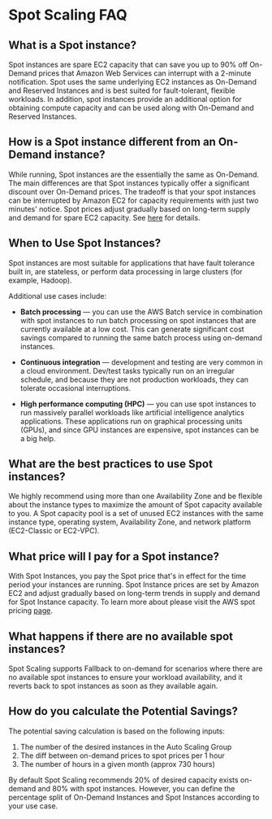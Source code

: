 # Spot Scaling FAQ

## What is a Spot instance?

Spot instances are spare EC2 capacity that can save you up to 90% off On-Demand prices that Amazon Web Services can interrupt with a 2-minute notification. Spot uses the same underlying EC2 instances as On-Demand and Reserved Instances and is best suited for fault-tolerant, flexible workloads. In addition, spot instances provide an additional option for obtaining compute capacity and can be used along with On-Demand and Reserved Instances.

## How is a Spot instance different from an On-Demand instance?

While running, Spot instances are the essentially the same as On-Demand. The main differences are that Spot instances typically offer a significant discount over On-Demand prices. The tradeoff is that your spot instances can be interrupted by Amazon EC2 for capacity requirements with just two minutes' notice. Spot prices adjust gradually based on long-term supply and demand for spare EC2 capacity. See [here](https://www.amazonaws.cn/en/ec2/spot-instances) for details.

## When to Use Spot Instances?

Spot instances are most suitable for applications that have fault tolerance built in, are stateless, or perform data processing in large clusters (for example, Hadoop).

Additional use cases include:

* **Batch processing** — you can use the AWS Batch service in combination with spot instances to run batch processing on spot instances that are currently available at a low cost. This can generate significant cost savings compared to running the same batch process using on-demand instances.

* **Continuous integration** — development and testing are very common in a cloud environment. Dev/test tasks typically run on an irregular schedule, and because they are not production workloads, they can tolerate occasional interruptions.

* **High performance computing (HPC)** — you can use spot instances to run massively parallel workloads like artificial intelligence analytics applications. These applications run on graphical processing units (GPUs), and since GPU instances are expensive, spot instances can be a big help.

## What are the best practices to use Spot instances?

We highly recommend using more than one Availability Zone and be flexible about the instance types to maximize the amount of Spot capacity available to you. A Spot capacity pool is a set of unused EC2 instances with the same instance type, operating system, Availability Zone, and network platform (EC2-Classic or EC2-VPC).

## What price will I pay for a Spot instance?

With Spot Instances, you pay the Spot price that's in effect for the time period your instances are running. Spot Instance prices are set by Amazon EC2 and adjust gradually based on long-term trends in supply and demand for Spot Instance capacity. To learn more about please visit the AWS spot pricing [page](https://aws.amazon.com/ec2/spot/instance-advisor/).

## What happens if there are no available spot instances?

Spot Scaling supports Fallback to on-demand for scenarios where there are no available spot instances to ensure your workload availability, and it reverts back to spot instances as soon as they available again.

## How do you calculate the Potential Savings?

The potential saving calculation is based on the following inputs:

 1. The number of the desired instances in the Auto Scaling Group
 2. The diff between on-demand prices to spot prices per 1 hour
 3. The number of hours in a given month (approx 730 hours)

By default Spot Scaling recommends 20% of desired capacity exists on-demand and 80% with spot instances. However, you can define the percentage split of On-Demand Instances and Spot Instances according to your use case.
